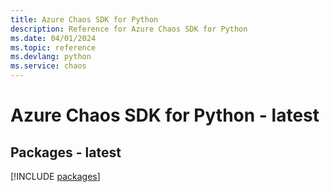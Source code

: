 ```yaml
---
title: Azure Chaos SDK for Python
description: Reference for Azure Chaos SDK for Python
ms.date: 04/01/2024
ms.topic: reference
ms.devlang: python
ms.service: chaos
---
```

# Azure Chaos SDK for Python - latest
## Packages - latest
[!INCLUDE [packages](chaos-index.md)]